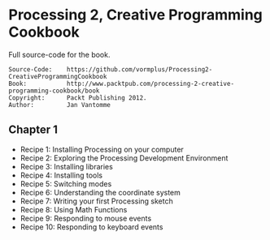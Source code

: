 # Processing 2, Creative Programming Cookbook

Full source-code for the book.

	Source-Code:    https://github.com/vormplus/Processing2-CreativeProgrammingCookbook
    Book:           http://www.packtpub.com/processing-2-creative-programming-cookbook/book
    Copyright:      Packt Publishing 2012.
	Author:         Jan Vantomme

## Chapter 1

- Recipe 1: Installing Processing on your computer
- Recipe 2: Exploring the Processing Development Environment
- Recipe 3: Installing libraries
- Recipe 4: Installing tools
- Recipe 5: Switching modes
- Recipe 6: Understanding the coordinate system
- Recipe 7: Writing your first Processing sketch
- Recipe 8: Using Math Functions
- Recipe 9: Responding to mouse events
- Recipe 10: Responding to keyboard events